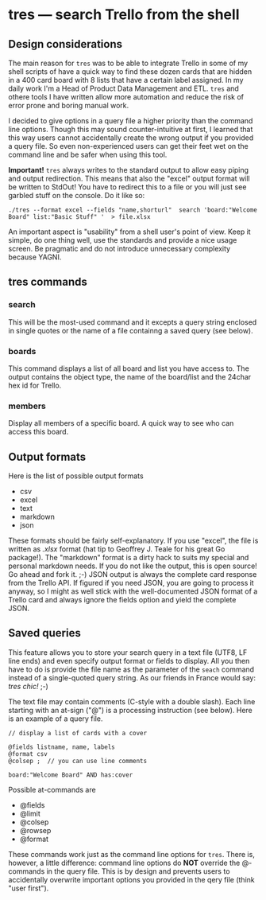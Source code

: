 
# tres &mdash; search Trello from the shell

## Design considerations

The main reason for `tres` was to be able to integrate Trello in some of my shell scripts of have
a quick way to find these dozen cards that are hidden in a 400 card board with 8 lists that have
a certain label assigned. In my daily work I'm a Head of Product Data Management and ETL. `tres`
and othere tools I have written allow more automation and reduce the risk of error prone and boring manual work.

I decided to give options in a query file a higher priority than the command line options. Though this
may sound counter-intuitive at first, I learned that this way users cannot accidentally create the wrong
output if you provided a query file. So even non-experienced users can get their feet wet on the command
line and be safer when using this tool.

**Important!** `tres` always writes to the standard output to allow easy piping and output redirection.
This means that also the "excel" output format will be written to StdOut! You have to redirect this
to a file or you will just see garbled stuff on the console. Do it like so:

    ./tres --format excel --fields "name,shorturl"  search 'board:"Welcome Board" list:"Basic Stuff" '  > file.xlsx

An important aspect is "usability" from a shell user's point of view. Keep it simple, do one thing well,
use the standards and provide a nice usage screen. Be pragmatic and do not introduce unnecessary complexity because YAGNI.


## tres commands

### search

This will be the most-used command and it excepts a query string enclosed in single quotes or the name of
a file containng a saved query (see below).

### boards

This command displays a list of all board and list you have access to. The output contains the object type,
the name of the board/list and the 24char hex id for Trello.

### members

Display all members of a specific board. A quick way to see who can access this board.


## Output formats

Here is the list of possible output formats

 * csv
 * excel
 * text
 * markdown
 * json

These formats should be fairly self-explanatory. If you use "excel", the file is written as _.xlsx_ format
(hat tip to Geoffrey J. Teale for his great Go package!).
The "markdown" format is a dirty hack to suits my special and personal markdown needs. If you do not like
the output, this is open source! Go ahead and fork it. ;-)
JSON output is always the complete card response from the Trello API. If figured if you need JSON, you are going
to process it anyway, so I might as well stick with the well-documented JSON format of a Trello card and always
ignore the fields option and yield the complete JSON.


## Saved queries

This feature allows you to store your search query in a text file (UTF8, LF line ends)
and even specify output format or fields to display. All you then have to do is provide
the file name as the parameter of the `seach` command instead of a single-quoted query string.
As our friends in France would say: _tres chic!_ ;-)

The text file may contain comments (C-style with a double slash).
Each line starting with an at-sign ("@") is a processing instruction (see below).
Here is an example of a query file.

    // display a list of cards with a cover

    @fields listname, name, labels
    @format csv
    @colsep ;  // you can use line comments

    board:"Welcome Board" AND has:cover

Possible at-commands are

 * @fields
 * @limit
 * @colsep
 * @rowsep
 * @format

These commands work just as the command line options for `tres`. There is, however, a little difference:
command line options do **NOT** override the @-commands in the query file. This is by design and prevents
users to accidentally overwrite important options you provided in the qery file (think "user first").
